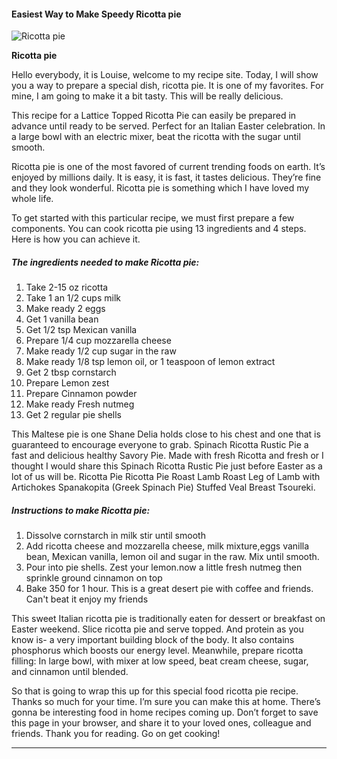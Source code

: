            

#### Easiest Way to Make Speedy Ricotta pie

![Ricotta pie](https://img-global.cpcdn.com/recipes/4fc8d4b2cb44eac6/751x532cq70/ricotta-pie-recipe-main-photo.jpg)

**Ricotta pie**

Hello everybody, it is Louise, welcome to my recipe site. Today, I will show you a way to prepare a special dish, ricotta pie. It is one of my favorites. For mine, I am going to make it a bit tasty. This will be really delicious.

This recipe for a Lattice Topped Ricotta Pie can easily be prepared in advance until ready to be served. Perfect for an Italian Easter celebration. In a large bowl with an electric mixer, beat the ricotta with the sugar until smooth.

Ricotta pie is one of the most favored of current trending foods on earth. It’s enjoyed by millions daily. It is easy, it is fast, it tastes delicious. They’re fine and they look wonderful. Ricotta pie is something which I have loved my whole life.

To get started with this particular recipe, we must first prepare a few components. You can cook ricotta pie using 13 ingredients and 4 steps. Here is how you can achieve it.

##### The ingredients needed to make Ricotta pie:

1.  Take 2-15 oz ricotta
2.  Take 1 an 1/2 cups milk
3.  Make ready 2 eggs
4.  Get 1 vanilla bean
5.  Get 1/2 tsp Mexican vanilla
6.  Prepare 1/4 cup mozzarella cheese
7.  Make ready 1/2 cup sugar in the raw
8.  Make ready 1/8 tsp lemon oil, or 1 teaspoon of lemon extract
9.  Get 2 tbsp cornstarch
10.  Prepare Lemon zest
11.  Prepare Cinnamon powder
12.  Make ready Fresh nutmeg
13.  Get 2 regular pie shells

This Maltese pie is one Shane Delia holds close to his chest and one that is guaranteed to encourage everyone to grab. Spinach Ricotta Rustic Pie a fast and delicious healthy Savory Pie. Made with fresh Ricotta and fresh or I thought I would share this Spinach Ricotta Rustic Pie just before Easter as a lot of us will be. Ricotta Pie Ricotta Pie Roast Lamb Roast Leg of Lamb with Artichokes Spanakopita (Greek Spinach Pie) Stuffed Veal Breast Tsoureki.

##### Instructions to make Ricotta pie:

1.  Dissolve cornstarch in milk stir until smooth
2.  Add ricotta cheese and mozzarella cheese, milk mixture,eggs vanilla bean, Mexican vanilla, lemon oil and sugar in the raw. Mix until smooth.
3.  Pour into pie shells. Zest your lemon.now a little fresh nutmeg then sprinkle ground cinnamon on top
4.  Bake 350 for 1 hour. This is a great desert pie with coffee and friends. Can't beat it enjoy my friends

This sweet Italian ricotta pie is traditionally eaten for dessert or breakfast on Easter weekend. Slice ricotta pie and serve topped. And protein as you know is- a very important building block of the body. It also contains phosphorus which boosts our energy level. Meanwhile, prepare ricotta filling: In large bowl, with mixer at low speed, beat cream cheese, sugar, and cinnamon until blended.

So that is going to wrap this up for this special food ricotta pie recipe. Thanks so much for your time. I’m sure you can make this at home. There’s gonna be interesting food in home recipes coming up. Don’t forget to save this page in your browser, and share it to your loved ones, colleague and friends. Thank you for reading. Go on get cooking!

* * *